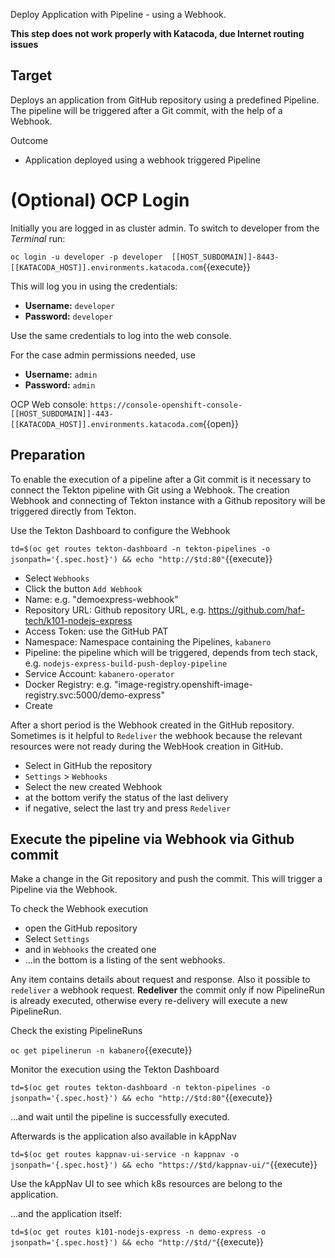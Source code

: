 Deploy Application with Pipeline - using a Webhook.

**This step does not work properly with Katacoda, due Internet routing issues**

## Target

Deploys an application from GitHub repository using a predefined Pipeline. The pipeline will be triggered after a Git commit, with the help of a Webhook.

Outcome
* Application deployed using a webhook triggered Pipeline 

# (Optional) OCP Login

Initially you are logged in as cluster admin. To switch to developer from the _Terminal_ run:

``oc login -u developer -p developer  [[HOST_SUBDOMAIN]]-8443-[[KATACODA_HOST]].environments.katacoda.com``{{execute}}

This will log you in using the credentials:

* **Username:** ``developer``
* **Password:** ``developer``

Use the same credentials to log into the web console.

For the case admin permissions needed, use

* **Username:** ``admin``
* **Password:** ``admin``

OCP Web console: ``https://console-openshift-console-[[HOST_SUBDOMAIN]]-443-[[KATACODA_HOST]].environments.katacoda.com``{{open}}


## Preparation

To enable the execution of a pipeline after a Git commit is it necessary to connect the Tekton pipeline with Git using a Webhook.
The creation Webhook and connecting of Tekton instance with a Github repository will be triggered directly from Tekton.

Use the Tekton Dashboard to configure the Webhook

`td=$(oc get routes tekton-dashboard -n tekton-pipelines -o jsonpath='{.spec.host}') && echo "http://$td:80"`{{execute}}

* Select `Webhooks`
* Click the button `Add Webhook`
* Name: e.g. "demoexpress-webhook" 
* Repository URL: Github repository URL, e.g. https://github.com/haf-tech/k101-nodejs-express
* Access Token: use the GitHub PAT
* Namespace: Namespace containing the Pipelines, `kabanero`
* Pipeline: the pipeline which will be triggered, depends from tech stack, e.g. `nodejs-express-build-push-deploy-pipeline`
* Service Account: `kabanero-operator`
* Docker Registry: e.g. "image-registry.openshift-image-registry.svc:5000/demo-express"
* Create

After a short period is the Webhook created in the GitHub repository.
Sometimes is it helpful to `Redeliver` the webhook because the relevant resources were not ready during the WebHook creation in GitHub.

* Select in GitHub the repository
* `Settings` > `Webhooks`
* Select the new created Webhook
* at the bottom verify the status of the last delivery
* if negative, select the last try and press `Redeliver`


## Execute the pipeline via Webhook via Github commit

Make a change in the Git repository and push the commit.
This will trigger a Pipeline via the Webhook.

To check the Webhook execution

* open the GitHub repository
* Select `Settings`
* and in `Webhooks` the created one
* ...in the bottom is a listing of the sent webhooks.

Any item contains details about request and response. Also it possible to `redeliver` a webhook request. **Redeliver** the commit only if now PipelineRun is already executed, otherwise every re-delivery will execute a new PipelineRun.

Check the existing PipelineRuns

`oc get pipelinerun -n kabanero`{{execute}}

Monitor the execution using the Tekton Dashboard

`td=$(oc get routes tekton-dashboard -n tekton-pipelines -o jsonpath='{.spec.host}') && echo "http://$td:80"`{{execute}}

...and wait until the pipeline is successfully executed.

Afterwards is the application also available in kAppNav

`td=$(oc get routes kappnav-ui-service -n kappnav -o jsonpath='{.spec.host}') && echo "https://$td/kappnav-ui/"`{{execute}}

Use the kAppNav UI to see which k8s resources are belong to the application.

...and the application itself:

`td=$(oc get routes k101-nodejs-express -n demo-express -o jsonpath='{.spec.host}') && echo "http://$td/"`{{execute}}